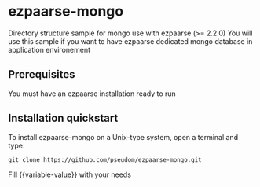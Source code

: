 # ezpaarse-mongo

Directory structure sample for mongo use with ezpaarse (>= 2.2.0)
You will use this sample if you want to have ezpaarse dedicated mongo database in application environement

## Prerequisites ##

You must have an ezpaarse installation ready to run

## Installation quickstart ##


To install ezpaarse-mongo on a Unix-type system, open a terminal and type:
```shell
git clone https://github.com/pseudom/ezpaarse-mongo.git

```

Fill {{variable-value}} with your needs
